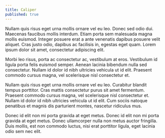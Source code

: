```yaml
---
title: Caliper
published: true
---
```


Nullam quis risus eget urna mollis ornare vel eu leo. Donec sed odio dui. Maecenas faucibus mollis interdum. Etiam porta sem malesuada magna mollis euismod. Integer posuere erat a ante venenatis dapibus posuere velit aliquet. Cras justo odio, dapibus ac facilisis in, egestas eget quam. Lorem ipsum dolor sit amet, consectetur adipiscing elit.

Morbi leo risus, porta ac consectetur ac, vestibulum at eros. Vestibulum id ligula porta felis euismod semper. Aenean lacinia bibendum nulla sed consectetur. Nullam id dolor id nibh ultricies vehicula ut id elit. Praesent commodo cursus magna, vel scelerisque nisl consectetur et.

Nullam quis risus eget urna mollis ornare vel eu leo. Curabitur blandit tempus porttitor. Cras mattis consectetur purus sit amet fermentum. Praesent commodo cursus magna, vel scelerisque nisl consectetur et. Nullam id dolor id nibh ultricies vehicula ut id elit. Cum sociis natoque penatibus et magnis dis parturient montes, nascetur ridiculus mus.

Donec id elit non mi porta gravida at eget metus. Donec id elit non mi porta gravida at eget metus. Donec ullamcorper nulla non metus auctor fringilla. Duis mollis, est non commodo luctus, nisi erat porttitor ligula, eget lacinia odio sem nec elit.